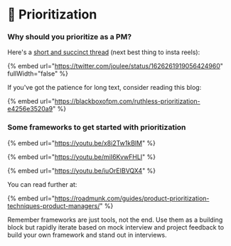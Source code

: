 # 🏅 Prioritization

### Why should you prioritize as a PM?

Here's a [short and succinct thread](https://twitter.com/joulee/status/1626261919056424960) (next best thing to insta reels):

{% embed url="https://twitter.com/joulee/status/1626261919056424960" fullWidth="false" %}

If you've got the patience for long text, consider reading this blog:

{% embed url="https://blackboxofpm.com/ruthless-prioritization-e4256e3520a9" %}

### Some frameworks to get started with prioritization

{% embed url="https://youtu.be/x8i2Tw1kBlM" %}

{% embed url="https://youtu.be/miI6KvwFHLI" %}

{% embed url="https://youtu.be/iuOrEIBVQX4" %}

You can read further at:

{% embed url="https://roadmunk.com/guides/product-prioritization-techniques-product-managers/" %}

Remember frameworks are just tools, not the end. Use them as a building block but rapidly iterate based on mock interview and project feedback to build your own framework and stand out in interviews.

